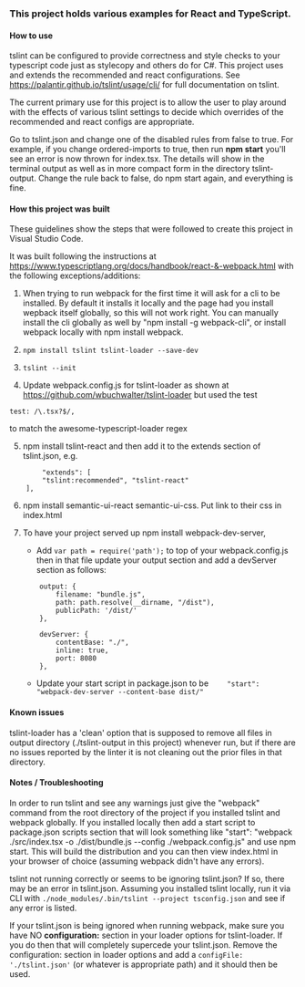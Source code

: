 ### This project holds various examples for React and TypeScript.

#### How to use ####
tslint can be configured to provide correctness and style checks to your typescript code just as stylecopy and others do
for C#. This project uses and extends the recommended and react configurations.  See https://palantir.github.io/tslint/usage/cli/
for full documentation on tslint.

The current primary use for this project is to allow the user to play around with the effects of various tslint settings
to decide which overrides of the recommended and react configs are appropriate.

Go to tslint.json and change one of the disabled rules from false to true. For example, if you change ordered-imports to true, 
then run **npm start** you'll see an error is now thrown for index.tsx. The details will show in the terminal output as well as in more 
compact form in the directory tslint-output. Change the rule back to false, do npm start again, and everything is fine.

#### How this project was built ####

These guidelines show the steps that were followed to create this project in Visual Studio Code.

It was built following the instructions at https://www.typescriptlang.org/docs/handbook/react-&-webpack.html
with the following exceptions/additions:

1. When trying to run webpack for the first time it will ask for a cli to be installed. By default it installs it locally
and the page had you install wepback itself globally, so this will not work right. You can manually install the cli globally
as well by "npm install -g webpack-cli", or install webpack locally with npm install webpack.

2. ```npm install tslint tslint-loader --save-dev```

3. ```tslint --init```

4. Update webpack.config.js for tslint-loader as shown at https://github.com/wbuchwalter/tslint-loader but used the test 
```
test: /\.tsx?$/,
```
to match the awesome-typescript-loader regex

5. npm install tslint-react and then add it to the extends section of tslint.json, e.g.
```
        "extends": [
        "tslint:recommended", "tslint-react"
    ],
```
6. npm install semantic-ui-react semantic-ui-css. Put link to their css in index.html

7. To have your project served up npm install webpack-dev-server, 
    * Add 
    ```var path = require('path');```
    to top of your webpack.config.js then in that file update your output section and add a devServer section as follows:
    ```
        output: {
            filename: "bundle.js",
            path: path.resolve(__dirname, "/dist"),
            publicPath: '/dist/'
        },

        devServer: {
            contentBase: "./",
            inline: true,
            port: 8080
        },
    ```
    * Update your start script in package.json to be
    ```    "start": "webpack-dev-server --content-base dist/"```

#### Known issues

tslint-loader has a 'clean' option that is supposed to remove all files in output directory (./tslint-output in this project) whenever
run, but if there are no issues reported by the linter it is not cleaning out the prior files in that directory.

#### Notes / Troubleshooting

In order to run tslint and see any warnings just give the "webpack" command from the root directory of the project if you 
installed tslint and webpack globally.  If you installed locally then add a start script to package.json scripts section that will look something like
    "start": "webpack ./src/index.tsx -o ./dist/bundle.js --config ./webpack.config.js"
and use npm start.  This will build the distribution and you can then view index.html in your browser of choice (assuming webpack didn't have any errors).

tslint not running correctly or seems to be ignoring tslint.json?  If so, there may be an error in tslint.json. Assuming you installed tslint locally, run it via CLI with
```./node_modules/.bin/tslint --project tsconfig.json```
and see if any error is listed.

If your tslint.json is being ignored when running webpack, make sure you have NO **configuration:** section in your loader options
for tslint-loader. If you do then that will completely supercede your tslint.json.  Remove the configuration: section in loader
options and add a ```configFile: './tslint.json'``` (or whatever is appropriate path) and it should then be used.

